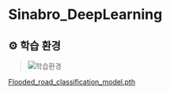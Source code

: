 # Sinabro_DeepLearning

## ⚙ 학습 환경
>![학습환경](https://github.com/OSS-Sinabro/Sinabro_DeepLearning/assets/90829718/f7da4fd3-04a5-44c9-aefe-784c20158533)


[Flooded_road_classification_model.pth](https://drive.google.com/file/d/16JeA2ZvXkhJcd5dfkVBkT9tbOrz0xvyb/view?usp=sharing)


